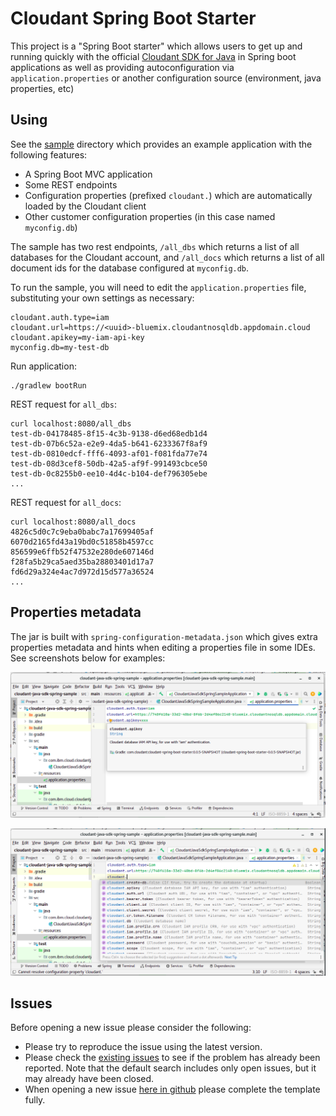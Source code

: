 # Cloudant Spring Boot Starter

This project is a "Spring Boot starter" which allows users to get up and running quickly with the official
[Cloudant SDK for Java](https://github.com/IBM/cloudant-java-sdk) in Spring boot applications as well
as providing autoconfiguration via `application.properties` or another configuration source (environment, java properties, etc)

## Using

See the [sample](sample) directory which provides an example application with the following features:

- A Spring Boot MVC application
- Some REST endpoints
- Configuration properties (prefixed `cloudant.`) which are automatically loaded by the Cloudant client
- Other customer configuration properties (in this case named `myconfig.db`)

The sample has two rest endpoints, `/all_dbs` which returns a list of all databases for the Cloudant account, and
`/all_docs` which returns a list of all document ids for the database configured at `myconfig.db`.

To run the sample, you will need to edit the `application.properties` file, substituting your own settings as necessary:

```properties
cloudant.auth.type=iam
cloudant.url=https://<uuid>-bluemix.cloudantnosqldb.appdomain.cloud
cloudant.apikey=my-iam-api-key
myconfig.db=my-test-db
```

Run application:

```shell
./gradlew bootRun
```

REST request for `all_dbs`:
```shell
curl localhost:8080/all_dbs
test-db-04178485-8f15-4c3b-9138-d6ed68edb1d4
test-db-07b6c52a-e2e9-4da5-b641-6233367f8af9
test-db-0810edcf-fff6-4093-af01-f081fda77e74
test-db-08d3cef8-50db-42a5-af9f-991493cbce50
test-db-0c8255b0-ee10-4d4c-b104-def796305ebe
...
```

REST request for `all_docs`:
```shell
curl localhost:8080/all_docs
4826c5d0c7c9eba0babc7a17699405af
6070d2165fd43a19bd0c51858b4597cc
856599e6ffb52f47532e280de607146d
f28fa5b29ca5aed35ba28803401d17a7
fd6d29a324e4ac7d972d15d577a36524
...
```

## Properties metadata

The jar is built with `spring-configuration-metadata.json` which gives extra properties metadata and hints
when editing a properties file in some IDEs. See screenshots below for examples:

![](Screenshot%20from%202022-06-29%2012-26-27.png)

![](Screenshot%20from%202022-06-29%2012-27-38.png)

## Issues

Before opening a new issue please consider the following:
* Please try to reproduce the issue using the latest version.
* Please check the [existing issues](/issues)
to see if the problem has already been reported. Note that the default search
includes only open issues, but it may already have been closed.
* When opening a new issue [here in github](/issues) please complete the template fully.
